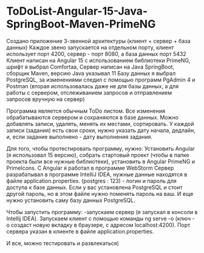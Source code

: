 # ToDoList-Angular-15-Java-SpringBoot-Maven-PrimeNG

Создано приложение 3-звенной архитектуры (клиент + сервер + база данных)
Каждое звено запускается на отдельном порту, клиент использует порт 4200, сервер - порт 8080, а база данных порт 5432
Клиент написан на Angular 15 с использованием библиотеки PrimeNG, шрифт я выбрал Comfortaa,
Сервер написан на Java SpringBoot, сборщик Maven, версию Java указывал 11
Базу данных я выбрал PostgreSQL, за изменениями следил с помощью программ PgAdmin 4 и Postman (вторая использовалась даже не для базы данных, а для работы с сервером, отслеживанием запросов и отправлением запросов вручную на сервер)

Программа является обычным ToDo листом. Все изменения обрабатываются сервером и сохраняются в базе данных. Можно добавлять записи, удалять, менять их местами, сортировать. У каждой записи (задания) есть свои сроки, нужно указать дату начала, дедлайн, и, если задание выполнено - дату выполнения задания.

Для того, чтобы протестировать программу, нужно:
Установить Angular (я использовал 15 версию), собрать стартовый проект (чтобы в папке проекта были все нужные библиотеки), установить в Angular PrimeNG и PrimeIcons.
С Angular я работал в программе WebStorm
Сервер разрабатывал в программе IntelliJ IDEA, нужные данные находятся в файле application.properties. (postgres : 123) - логин и пароль для доступа к базе данных. Если у вас установлена PostgreSQL и стоит другой пароль, но в этом файле нужно поменять пароль на ваш.
И еще нужно установить саму базу данных PostgreSQL.

Чтобы запустить программу: -запускаем сервер (я запускал в консоли в Intellij IDEA). Запускаем клиент с помощью команды ng serve -o (ключ -o создаст новую вкладку в браузере, с адресом localhost:4200). Порт сервера указан в клиенте в файле application.properties.

И все, можно тестировать и развлекаться)
